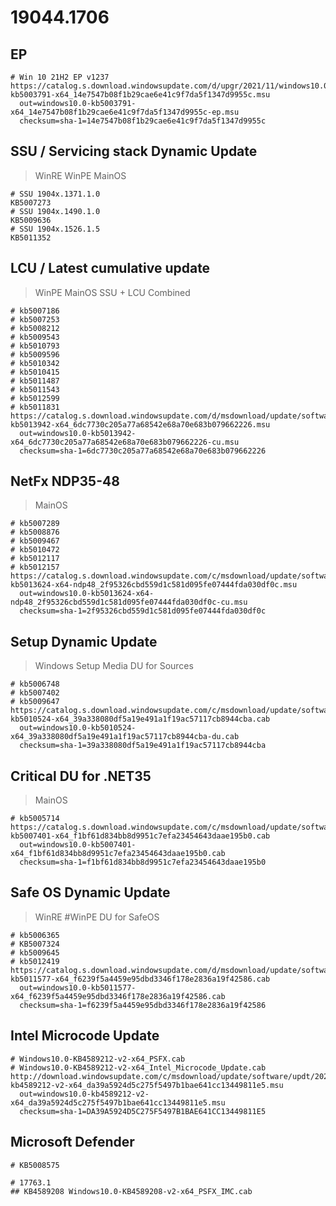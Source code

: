 # 19044.1706

## EP

```
# Win 10 21H2 EP v1237
https://catalog.s.download.windowsupdate.com/d/upgr/2021/11/windows10.0-kb5003791-x64_14e7547b08f1b29cae6e41c9f7da5f1347d9955c.msu
  out=windows10.0-kb5003791-x64_14e7547b08f1b29cae6e41c9f7da5f1347d9955c-ep.msu
  checksum=sha-1=14e7547b08f1b29cae6e41c9f7da5f1347d9955c
```

## SSU / Servicing stack Dynamic Update

> WinRE WinPE MainOS

```
# SSU 1904x.1371.1.0
KB5007273
# SSU 1904x.1490.1.0
KB5009636
# SSU 1904x.1526.1.5
KB5011352
```

## LCU / Latest cumulative update

> WinPE MainOS
> SSU + LCU Combined

```
# kb5007186
# kb5007253
# kb5008212
# kb5009543
# kb5010793
# kb5009596
# kb5010342
# kb5010415
# kb5011487
# kb5011543
# kb5012599
# kb5011831
https://catalog.s.download.windowsupdate.com/d/msdownload/update/software/secu/2022/05/windows10.0-kb5013942-x64_6dc7730c205a77a68542e68a70e683b079662226.msu
  out=windows10.0-kb5013942-x64_6dc7730c205a77a68542e68a70e683b079662226-cu.msu
  checksum=sha-1=6dc7730c205a77a68542e68a70e683b079662226
```

## NetFx NDP35-48

> MainOS

```
# kb5007289
# kb5008876
# kb5009467
# kb5010472
# kb5012117
# kb5012157
https://catalog.s.download.windowsupdate.com/c/msdownload/update/software/secu/2022/04/windows10.0-kb5013624-x64-ndp48_2f95326cbd559d1c581d095fe07444fda030df0c.msu
  out=windows10.0-kb5013624-x64-ndp48_2f95326cbd559d1c581d095fe07444fda030df0c-cu.msu
  checksum=sha-1=2f95326cbd559d1c581d095fe07444fda030df0c
```

## Setup Dynamic Update

> Windows Setup Media
> DU for Sources

```
# kb5006748
# kb5007402
# kb5009647
https://catalog.s.download.windowsupdate.com/c/msdownload/update/software/crup/2022/02/windows10.0-kb5010524-x64_39a338080df5a19e491a1f19ac57117cb8944cba.cab
  out=windows10.0-kb5010524-x64_39a338080df5a19e491a1f19ac57117cb8944cba-du.cab
  checksum=sha-1=39a338080df5a19e491a1f19ac57117cb8944cba
```

## Critical DU for .NET35

> MainOS

```
# kb5005714
https://catalog.s.download.windowsupdate.com/c/msdownload/update/software/crup/2021/11/windows10.0-kb5007401-x64_f1bf61d834bb8d9951c7efa23454643daae195b0.cab
  out=windows10.0-kb5007401-x64_f1bf61d834bb8d9951c7efa23454643daae195b0.cab
  checksum=sha-1=f1bf61d834bb8d9951c7efa23454643daae195b0
```

## Safe OS Dynamic Update

> WinRE #WinPE
> DU for SafeOS

```
# kb5006365
# KB5007324
# kb5009645
# kb5012419
https://catalog.s.download.windowsupdate.com/d/msdownload/update/software/crup/2022/03/windows10.0-kb5011577-x64_f6239f5a4459e95dbd3346f178e2836a19f42586.cab
  out=windows10.0-kb5011577-x64_f6239f5a4459e95dbd3346f178e2836a19f42586.cab
  checksum=sha-1=f6239f5a4459e95dbd3346f178e2836a19f42586
```

## Intel Microcode Update

```
# Windows10.0-KB4589212-v2-x64_PSFX.cab
# Windows10.0-KB4589212-v2-x64_Intel_Microcode_Update.cab
http://download.windowsupdate.com/c/msdownload/update/software/updt/2021/01/windows10.0-kb4589212-v2-x64_da39a5924d5c275f5497b1bae641cc13449811e5.msu
  out=windows10.0-kb4589212-v2-x64_da39a5924d5c275f5497b1bae641cc13449811e5.msu
  checksum=sha-1=DA39A5924D5C275F5497B1BAE641CC13449811E5
```

## Microsoft Defender

```
# KB5008575
```

```
# 17763.1
## KB4589208 Windows10.0-KB4589208-v2-x64_PSFX_IMC.cab
```